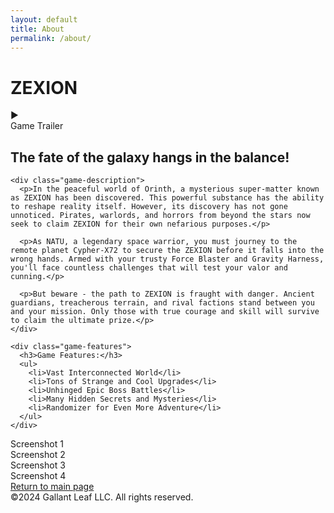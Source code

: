 ```yaml
---
layout: default
title: About
permalink: /about/
---
```


<div class="game-hero">
  <h1 class="game-title">ZEXION</h1>
  <div class="video-player">
    <div class="video-placeholder">
      <div class="play-button">▶</div>
      <div class="video-text">Game Trailer</div>
    </div>
  </div>
</div>

<div class="game-content">
  <div class="game-info">
    <h2 class="game-heading">The fate of the galaxy hangs in the balance!</h2>
    
    <div class="game-description">
      <p>In the peaceful world of Orinth, a mysterious super-matter known as ZEXION has been discovered. This powerful substance has the ability to reshape reality itself. However, its discovery has not gone unnoticed. Pirates, warlords, and horrors from beyond the stars now seek to claim ZEXION for their own nefarious purposes.</p>
      
      <p>As NATU, a legendary space warrior, you must journey to the remote planet Cypher-X72 to secure the ZEXION before it falls into the wrong hands. Armed with your trusty Force Blaster and Gravity Harness, you'll face countless challenges that will test your valor and cunning.</p>
      
      <p>But beware - the path to ZEXION is fraught with danger. Ancient guardians, treacherous terrain, and rival factions stand between you and your mission. Only those with true courage and skill will survive to claim the ultimate prize.</p>
    </div>
    
    <div class="game-features">
      <h3>Game Features:</h3>
      <ul>
        <li>Vast Interconnected World</li>
        <li>Tons of Strange and Cool Upgrades</li>
        <li>Unhinged Epic Boss Battles</li>
        <li>Many Hidden Secrets and Mysteries</li>
        <li>Randomizer for Even More Adventure</li>
      </ul>
    </div>
  </div>
  
  <div class="game-screenshots">
    <div class="screenshot">
      <div class="screenshot-placeholder">Screenshot 1</div>
    </div>
    <div class="screenshot">
      <div class="screenshot-placeholder">Screenshot 2</div>
    </div>
    <div class="screenshot">
      <div class="screenshot-placeholder">Screenshot 3</div>
    </div>
    <div class="screenshot">
      <div class="screenshot-placeholder">Screenshot 4</div>
    </div>
  </div>
</div>

<div class="game-footer">
  <a href="/" class="return-link">Return to main page</a>
  <div class="copyright">©2024 Gallant Leaf LLC. All rights reserved.</div>
</div> 